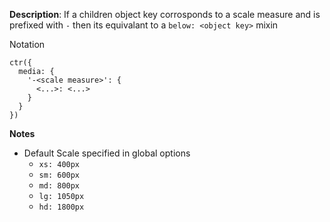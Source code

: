 __Description__: If a children object key corrosponds to a scale measure and is prefixed with `-` then its equivalant to a `below: <object key>` mixin

Notation
```
ctr({
  media: {
    '-<scale measure>': {
      <...>: <...>
    }
  }
})
```

__Notes__

- Default Scale specified in global options
    + `xs: 400px`
    + `sm: 600px`
    + `md: 800px`
    + `lg: 1050px`
    + `hd: 1800px`
